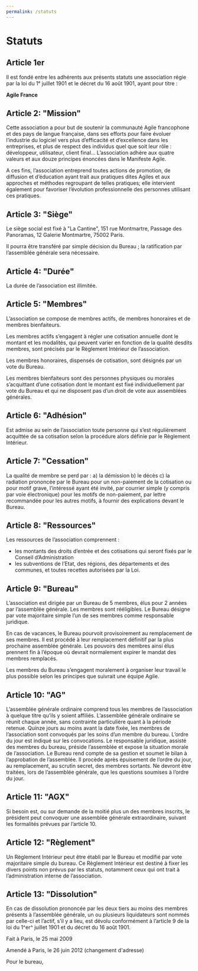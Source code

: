 ```yaml
---
permalink: /statuts
---
```


# Statuts

## Article 1er

Il est fondé entre les adhérents aux présents statuts une association régie par la loi du 1ᵉ juillet 1901 et le décret du 16 août 1901, ayant pour titre :

**Agile France**

## Article 2: "Mission"

Cette association a pour but de soutenir la communauté Agile francophone et des pays de langue française, dans ses efforts pour faire évoluer l’industrie du logiciel vers plus d’efficacité et d’excellence dans les entreprises, et plus de respect des individus quel que soit leur rôle : développeur, utilisateur, client final… L’association adhère aux quatre valeurs et aux douze principes énoncées dans le Manifeste Agile.

A ces fins, l’association entreprend toutes actions de promotion, de diffusion et d’éducation ayant trait aux pratiques dites Agiles et aux approches et méthodes regroupant de telles pratiques; elle intervient également pour favoriser l’évolution professionnelle des personnes utilisant ces pratiques.

## Article 3: "Siège"

Le siège social est fixé à "La Cantine", 151 rue Montmartre, Passage des Panoramas, 12 Galerie Montmartre, 75002 Paris.

Il pourra être transféré par simple décision du Bureau ; la ratification par l’assemblée générale sera nécessaire.

## Article 4: "Durée"

La durée de l’association est illimitée.

## Article 5: "Membres"

L’association se compose de membres actifs, de membres honoraires et de membres bienfaiteurs.

Les membres actifs s’engagent à régler une cotisation annuelle dont le montant et les modalités, qui peuvent varier en fonction de la qualité desdits membres, sont précisés par le Règlement Intérieur de l’association.

Les membres honoraires, dispensés de cotisation, sont désignés par un vote du Bureau.

Les membres bienfaiteurs sont des personnes physiques ou morales s’acquittant d’une cotisation dont le montant est fixé individuellement par vote du Bureau et qui ne disposent pas d’un droit de vote aux assemblées générales.

## Article 6: "Adhésion"

Est admise au sein de l’association toute personne qui s’est régulièrement acquittée de sa cotisation selon la procédure alors définie par le Règlement Intérieur.

## Article 7: "Cessation"

La qualité de membre se perd par : a) la démission b) le décès c) la radiation prononcée par le Bureau pour un non-paiement de la cotisation ou pour motif grave, l’intéressé ayant été invité, par courrier simple (y compris par voie électronique) pour les motifs de non-paiement, par lettre recommandée pour les autres motifs, à fournir des explications devant le Bureau.

## Article 8: "Ressources"

Les ressources de l’association comprennent :

- les montants des droits d’entrée et des cotisations qui seront fixés
par le Conseil d’Administration
- les subventions de l’Etat, des régions, des départements et des
communes, et toutes recettes autorisées par la Loi.

## Article 9: "Bureau"

L’association est dirigée par un Bureau de 5 membres, élus pour 2 années par l’assemblée générale. Les membres sont rééligibles. Le Bureau désigne par vote majoritaire simple l’un de ses membres comme responsable juridique.

En cas de vacances, le Bureau pourvoit provisoirement au remplacement de ses membres. Il est procédé à leur remplacement définitif par la plus prochaine assemblée générale. Les pouvoirs des membres ainsi élus prennent fin à l’époque où devrait normalement expirer le mandat des membres remplacés.

Les membres du Bureau s’engagent moralement à organiser leur travail le plus possible selon les principes que suivrait une équipe Agile.

## Article 10: "AG"

L’assemblée générale ordinaire comprend tous les membres de l’association à quelque titre qu’ils y soient affiliés. L’assemblée générale ordinaire se réunit chaque année, sans contrainte particulière quant à la période retenue. Quinze jours au moins avant la date fixée, les membres de l’association sont convoqués par les soins d’un membre du bureau. L’ordre du jour est indiqué sur les convocations. Le responsable juridique, assisté des membres du bureau, préside l’assemblée et expose la situation morale de l’association. Le Bureau rend compte de sa gestion et soumet le bilan à l’approbation de l’assemblée. Il procède après épuisement de l’ordre du jour, au remplacement, au scrutin secret, des membres sortants. Ne devront être traitées, lors de l’assemblée générale, que les questions soumises à l’ordre du jour.

## Article 11: "AGX"

Si besoin est, ou sur demande de la moitié plus un des membres inscrits, le président peut convoquer une assemblée générale extraordinaire, suivant les formalités prévues par l’article 10.

## Article 12: "Règlement"

Un Règlement Intérieur peut être établi par le Bureau et modifié par vote majoritaire simple du bureau. Ce Règlement Intérieur est destiné à fixer les divers points non prévus par les statuts, notamment ceux qui ont trait à l’administration interne de l’association.

## Article 13: "Dissolution"

En cas de dissolution prononcée par les deux tiers au moins des membres présents à l’assemblée générale, un ou plusieurs liquidateurs sont nommés par celle-ci et l’actif, s’il y a lieu, est dévolu conformément à l’article 9 de la loi du 1^er^ juillet 1901 et du décret du 16 août 1901.

Fait à Paris, le 25 mai 2009

Amendé à Paris, le 26 juin 2012 (changement d'adresse)

Pour le bureau,

